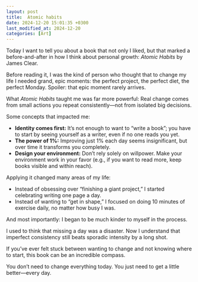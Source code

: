 ```yaml
---
layout: post
title:  Atomic habits
date: 2024-12-20 15:01:35 +0300
last_modified_at: 2024-12-20
categories: [Art]
---
```


Today I want to tell you about a book that not only I liked, but that marked a before-and-after in how I think about personal growth: *Atomic Habits* by James Clear.

Before reading it, I was the kind of person who thought that to change my life I needed grand, epic moments: the perfect project, the perfect diet, the perfect Monday.
Spoiler: that epic moment rarely arrives.

What *Atomic Habits* taught me was far more powerful:
Real change comes from small actions you repeat consistently—not from isolated big decisions.

Some concepts that impacted me:

* **Identity comes first:** It’s not enough to want to “write a book”; you have to start by seeing yourself as a writer, even if no one reads you yet.
* **The power of 1%:** Improving just 1% each day seems insignificant, but over time it transforms you completely.
* **Design your environment:** Don’t rely solely on willpower. Make your environment work in your favor (e.g., if you want to read more, keep books visible and within reach).

Applying it changed many areas of my life:

* Instead of obsessing over “finishing a giant project,” I started celebrating writing one page a day.
* Instead of wanting to “get in shape,” I focused on doing 10 minutes of exercise daily, no matter how busy I was.

And most importantly:
I began to be much kinder to myself in the process.

I used to think that missing a day was a disaster. Now I understand that imperfect consistency still beats sporadic intensity by a long shot.

If you’ve ever felt stuck between wanting to change and not knowing where to start, this book can be an incredible compass.

You don’t need to change everything today. You just need to get a little better—every day.
